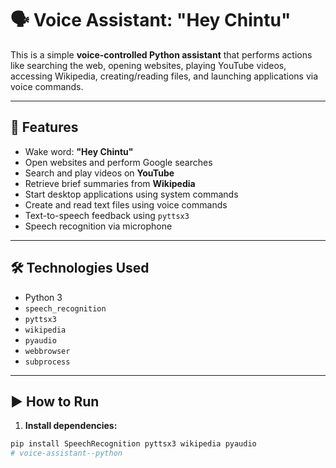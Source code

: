 # 🗣️ Voice Assistant: "Hey Chintu"

This is a simple **voice-controlled Python assistant** that performs actions like searching the web, opening websites, playing YouTube videos, accessing Wikipedia, creating/reading files, and launching applications via voice commands.

---

## 🔧 Features

- Wake word: **"Hey Chintu"**
- Open websites and perform Google searches
- Search and play videos on **YouTube**
- Retrieve brief summaries from **Wikipedia**
- Start desktop applications using system commands
- Create and read text files using voice commands
- Text-to-speech feedback using `pyttsx3`
- Speech recognition via microphone

---

## 🛠️ Technologies Used

- Python 3
- `speech_recognition`
- `pyttsx3`
- `wikipedia`
- `pyaudio`
- `webbrowser`
- `subprocess`

---

## ▶️ How to Run

1. **Install dependencies:**

```bash
pip install SpeechRecognition pyttsx3 wikipedia pyaudio
# voice-assistant--python
